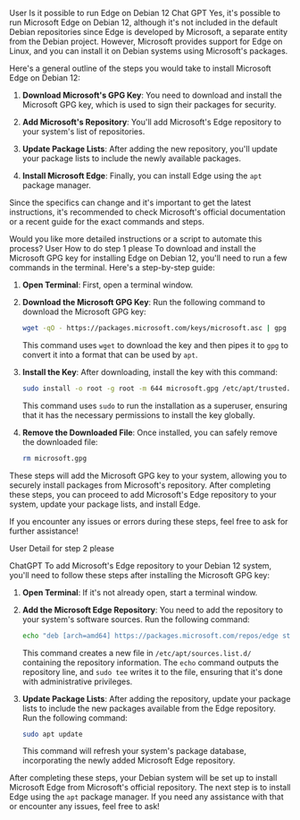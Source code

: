 User
Is it possible to run Edge on Debian 12
Chat GPT
Yes, it's possible to run Microsoft Edge on Debian 12, although it's not included in the default Debian repositories since Edge is developed by Microsoft, a separate entity from the Debian project. However, Microsoft provides support for Edge on Linux, and you can install it on Debian systems using Microsoft's packages.

Here's a general outline of the steps you would take to install Microsoft Edge on Debian 12:

1. **Download Microsoft's GPG Key**: You need to download and install the Microsoft GPG key, which is used to sign their packages for security.

2. **Add Microsoft's Repository**: You'll add Microsoft's Edge repository to your system's list of repositories.

3. **Update Package Lists**: After adding the new repository, you'll update your package lists to include the newly available packages.

4. **Install Microsoft Edge**: Finally, you can install Edge using the `apt` package manager.

Since the specifics can change and it's important to get the latest instructions, it's recommended to check Microsoft's official documentation or a recent guide for the exact commands and steps.

Would you like more detailed instructions or a script to automate this process?
User
How to do step 1 please
To download and install the Microsoft GPG key for installing Edge on Debian 12, you'll need to run a few commands in the terminal. Here's a step-by-step guide:

1. **Open Terminal**: First, open a terminal window.

2. **Download the Microsoft GPG Key**: Run the following command to download the Microsoft GPG key:

    ```bash
    wget -qO - https://packages.microsoft.com/keys/microsoft.asc | gpg --dearmor > microsoft.gpg
    ```

    This command uses `wget` to download the key and then pipes it to `gpg` to convert it into a format that can be used by `apt`.

3. **Install the Key**: After downloading, install the key with this command:

    ```bash
    sudo install -o root -g root -m 644 microsoft.gpg /etc/apt/trusted.gpg.d/
    ```

    This command uses `sudo` to run the installation as a superuser, ensuring that it has the necessary permissions to install the key globally.

4. **Remove the Downloaded File**: Once installed, you can safely remove the downloaded file:

    ```bash
    rm microsoft.gpg
    ```

These steps will add the Microsoft GPG key to your system, allowing you to securely install packages from Microsoft's repository. After completing these steps, you can proceed to add Microsoft's Edge repository to your system, update your package lists, and install Edge.

If you encounter any issues or errors during these steps, feel free to ask for further assistance!

User
Detail for step 2 please 

ChatGPT
To add Microsoft's Edge repository to your Debian 12 system, you'll need to follow these steps after installing the Microsoft GPG key:

1. **Open Terminal**: If it's not already open, start a terminal window.

2. **Add the Microsoft Edge Repository**: You need to add the repository to your system's software sources. Run the following command:

   ```bash
   echo "deb [arch=amd64] https://packages.microsoft.com/repos/edge stable main" | sudo tee /etc/apt/sources.list.d/microsoft-edge-dev.list
   ```

   This command creates a new file in `/etc/apt/sources.list.d/` containing the repository information. The `echo` command outputs the repository line, and `sudo tee` writes it to the file, ensuring that it's done with administrative privileges.

3. **Update Package Lists**: After adding the repository, update your package lists to include the new packages available from the Edge repository. Run the following command:

   ```bash
   sudo apt update
   ```

   This command will refresh your system's package database, incorporating the newly added Microsoft Edge repository.

After completing these steps, your Debian system will be set up to install Microsoft Edge from Microsoft's official repository. The next step is to install Edge using the `apt` package manager. If you need any assistance with that or encounter any issues, feel free to ask!
